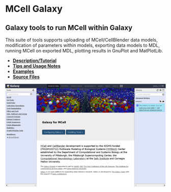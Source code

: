 # MCell Galaxy

## Galaxy tools to run MCell within Galaxy

This suite of tools supports uploading of MCell/CellBlender data models, 
modification of parameters within models, exporting data models to MDL,
running MCell on exported MDL, plotting results in GnuPlot and MatPlotLib.

* **[Description/Tutorial](files/description)**
* **[Tips and Usage Notes](files/notes)**
* **[Examples](files/examples)**
* **[Source Files](files/source)**

![MCellGalaxy](../images/front_page.png?raw=true "MCell running in Galaxy")
